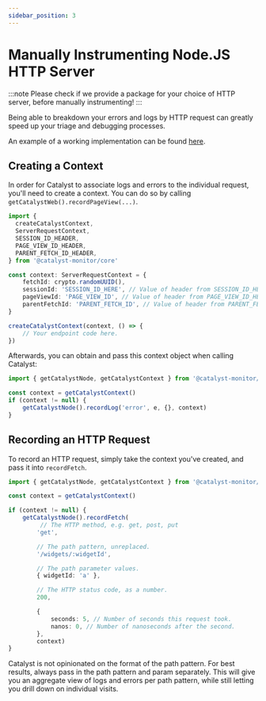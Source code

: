 ```yaml
---
sidebar_position: 3
---
```


# Manually Instrumenting Node.JS HTTP Server

:::note
Please check if we provide a package for your choice of HTTP server, before manually instrumenting!
:::

Being able to breakdown your errors and logs by HTTP request can greatly speed up your triage and debugging processes.

An example of a working implementation can be found [here](https://github.com/catalyst-monitor/catalyst-js/blob/main/packages/express/src/index.ts).

## Creating a Context

In order for Catalyst to associate logs and errors to the individual request, you'll need to create a context. You can do so by calling `getCatalystWeb().recordPageView(...)`.

```ts
import {
  createCatalystContext,
  ServerRequestContext,
  SESSION_ID_HEADER,
  PAGE_VIEW_ID_HEADER,
  PARENT_FETCH_ID_HEADER,
} from '@catalyst-monitor/core'

const context: ServerRequestContext = {
    fetchId: crypto.randomUUID(),
    sessionId: 'SESSION_ID_HERE', // Value of header from SESSION_ID_HEADER
    pageViewId: 'PAGE_VIEW_ID', // Value of header from PAGE_VIEW_ID_HEADER
    parentFetchId: 'PARENT_FETCH_ID', // Value of header from PARENT_FETCH_ID_HEADER
}

createCatalystContext(context, () => {
    // Your endpoint code here.
})
```

Afterwards, you can obtain and pass this context object when calling Catalyst:

```ts
import { getCatalystNode, getCatalystContext } from '@catalyst-monitor/core'

const context = getCatalystContext()
if (context != null) {
    getCatalystNode().recordLog('error', e, {}, context)
}
```

## Recording an HTTP Request

To record an HTTP request, simply take the context you've created, and pass it into `recordFetch`.

```ts
import { getCatalystNode, getCatalystContext } from '@catalyst-monitor/core'

const context = getCatalystContext()

if (context != null) {
    getCatalystNode().recordFetch(
         // The HTTP method, e.g. get, post, put
        'get',

        // The path pattern, unreplaced.
        '/widgets/:widgetId',

        // The path parameter values.
        { widgetId: 'a' },

        // The HTTP status code, as a number.
        200,

        {
            seconds: 5, // Number of seconds this request took.
            nanos: 0, // Number of nanoseconds after the second.
        },
        context)
}
```

Catalyst is not opinionated on the format of the path pattern. For best results, always pass in the path pattern and param separately. This will give you an aggregate view of logs and errors per path pattern, while still letting you drill down on individual visits.